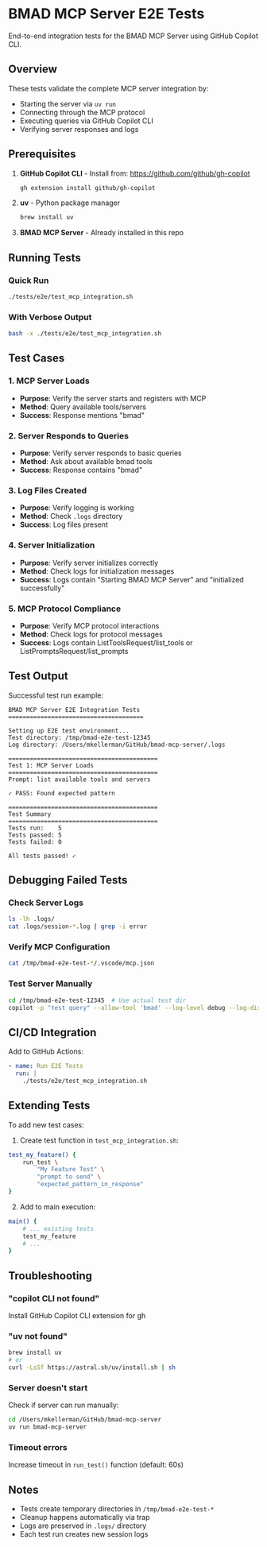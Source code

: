 # BMAD MCP Server E2E Tests

End-to-end integration tests for the BMAD MCP Server using GitHub Copilot CLI.

## Overview

These tests validate the complete MCP server integration by:
- Starting the server via `uv run`
- Connecting through the MCP protocol
- Executing queries via GitHub Copilot CLI
- Verifying server responses and logs

## Prerequisites

1. **GitHub Copilot CLI** - Install from: https://github.com/github/gh-copilot
   ```bash
   gh extension install github/gh-copilot
   ```

2. **uv** - Python package manager
   ```bash
   brew install uv
   ```

3. **BMAD MCP Server** - Already installed in this repo

## Running Tests

### Quick Run
```bash
./tests/e2e/test_mcp_integration.sh
```

### With Verbose Output
```bash
bash -x ./tests/e2e/test_mcp_integration.sh
```

## Test Cases

### 1. MCP Server Loads
- **Purpose**: Verify the server starts and registers with MCP
- **Method**: Query available tools/servers
- **Success**: Response mentions "bmad"

### 2. Server Responds to Queries
- **Purpose**: Verify server responds to basic queries
- **Method**: Ask about available bmad tools
- **Success**: Response contains "bmad"

### 3. Log Files Created
- **Purpose**: Verify logging is working
- **Method**: Check `.logs` directory
- **Success**: Log files present

### 4. Server Initialization
- **Purpose**: Verify server initializes correctly
- **Method**: Check logs for initialization messages
- **Success**: Logs contain "Starting BMAD MCP Server" and "initialized successfully"

### 5. MCP Protocol Compliance
- **Purpose**: Verify MCP protocol interactions
- **Method**: Check logs for protocol messages
- **Success**: Logs contain ListToolsRequest/list_tools or ListPromptsRequest/list_prompts

## Test Output

Successful test run example:
```
BMAD MCP Server E2E Integration Tests
======================================

Setting up E2E test environment...
Test directory: /tmp/bmad-e2e-test-12345
Log directory: /Users/mkellerman/GitHub/bmad-mcp-server/.logs

==========================================
Test 1: MCP Server Loads
==========================================
Prompt: list available tools and servers

✓ PASS: Found expected pattern

==========================================
Test Summary
==========================================
Tests run:    5
Tests passed: 5
Tests failed: 0

All tests passed! ✓
```

## Debugging Failed Tests

### Check Server Logs
```bash
ls -lh .logs/
cat .logs/session-*.log | grep -i error
```

### Verify MCP Configuration
```bash
cat /tmp/bmad-e2e-test-*/​.vscode/mcp.json
```

### Test Server Manually
```bash
cd /tmp/bmad-e2e-test-12345  # Use actual test dir
copilot -p "test query" --allow-tool 'bmad' --log-level debug --log-dir /Users/mkellerman/GitHub/bmad-mcp-server/.logs
```

## CI/CD Integration

Add to GitHub Actions:
```yaml
- name: Run E2E Tests
  run: |
    ./tests/e2e/test_mcp_integration.sh
```

## Extending Tests

To add new test cases:

1. Create test function in `test_mcp_integration.sh`:
```bash
test_my_feature() {
    run_test \
        "My Feature Test" \
        "prompt to send" \
        "expected_pattern_in_response"
}
```

2. Add to main execution:
```bash
main() {
    # ... existing tests
    test_my_feature
    # ...
}
```

## Troubleshooting

### "copilot CLI not found"
Install GitHub Copilot CLI extension for gh

### "uv not found"
```bash
brew install uv
# or
curl -LsSf https://astral.sh/uv/install.sh | sh
```

### Server doesn't start
Check if server can run manually:
```bash
cd /Users/mkellerman/GitHub/bmad-mcp-server
uv run bmad-mcp-server
```

### Timeout errors
Increase timeout in `run_test()` function (default: 60s)

## Notes

- Tests create temporary directories in `/tmp/bmad-e2e-test-*`
- Cleanup happens automatically via trap
- Logs are preserved in `.logs/` directory
- Each test run creates new session logs
